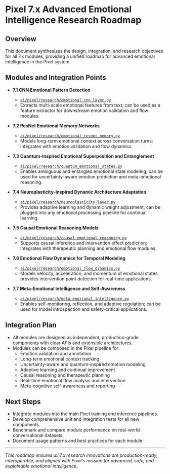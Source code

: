 # Pixel 7.x Advanced Emotional Intelligence Research Roadmap

## Overview

This document synthesizes the design, integration, and research objectives for all 7.x modules, providing a unified roadmap for advanced emotional intelligence in the Pixel system.

## Modules and Integration Points

- **7.1 CNN Emotional Pattern Detection**
  - [`ai/pixel/research/emotional_cnn_layer.py`](ai/pixel/research/emotional_cnn_layer.py:1)
  - Extracts multi-scale emotional features from text; can be used as a feature extractor for downstream emotion validation and flow modules.

- **7.2 ResNet Emotional Memory Networks**
  - [`ai/pixel/research/emotional_resnet_memory.py`](ai/pixel/research/emotional_resnet_memory.py:1)
  - Models long-term emotional context across conversation turns; integrates with emotion validation and flow dynamics.

- **7.3 Quantum-Inspired Emotional Superposition and Entanglement**
  - [`ai/pixel/research/quantum_emotional_states.py`](ai/pixel/research/quantum_emotional_states.py:1)
  - Enables ambiguous and entangled emotional state modeling; can be used for uncertainty-aware emotion prediction and meta-emotional reasoning.

- **7.4 Neuroplasticity-Inspired Dynamic Architecture Adaptation**
  - [`ai/pixel/research/neuroplasticity_layer.py`](ai/pixel/research/neuroplasticity_layer.py:1)
  - Provides adaptive learning and dynamic weight adjustment; can be plugged into any emotional processing pipeline for continual learning.

- **7.5 Causal Emotional Reasoning Models**
  - [`ai/pixel/research/causal_emotional_reasoning.py`](ai/pixel/research/causal_emotional_reasoning.py:1)
  - Supports causal inference and intervention effect prediction; integrates with therapeutic planning and emotional flow modules.

- **7.6 Emotional Flow Dynamics for Temporal Modeling**
  - [`ai/pixel/research/emotional_flow_dynamics.py`](ai/pixel/research/emotional_flow_dynamics.py:1)
  - Models velocity, acceleration, and momentum of emotional states; provides intervention point detection for real-time applications.

- **7.7 Meta-Emotional Intelligence and Self-Awareness**
  - [`ai/pixel/research/meta_emotional_intelligence.py`](ai/pixel/research/meta_emotional_intelligence.py:1)
  - Enables self-monitoring, reflection, and adaptive regulation; can be used for model introspection and safety-critical applications.

## Integration Plan

- All modules are designed as independent, production-grade components with clear APIs and extensible architectures.
- Modules can be composed in the Pixel pipeline for:
  - Emotion validation and annotation
  - Long-term emotional context tracking
  - Uncertainty-aware and quantum-inspired emotion modeling
  - Adaptive learning and continual improvement
  - Causal reasoning and therapeutic planning
  - Real-time emotional flow analysis and intervention
  - Meta-cognitive self-awareness and reporting

## Next Steps

- Integrate modules into the main Pixel training and inference pipelines.
- Develop comprehensive unit and integration tests for all new components.
- Benchmark and compare module performance on real-world conversational datasets.
- Document usage patterns and best practices for each module.

---
*This roadmap ensures all 7.x research innovations are production-ready, interoperable, and aligned with Pixel's mission for advanced, safe, and explainable emotional intelligence.*